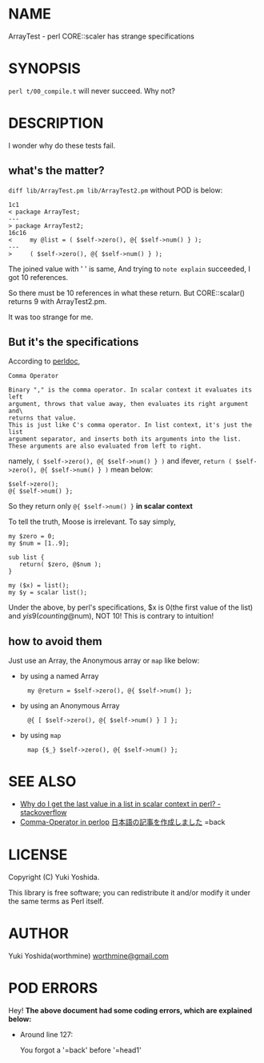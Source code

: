 # NAME

ArrayTest - perl CORE::scaler has strange specifications

# SYNOPSIS

`perl t/00_compile.t` will never succeed. Why not?

# DESCRIPTION

I wonder why do these tests fail.

## what's the matter?

`diff lib/ArrayTest.pm lib/ArrayTest2.pm` without POD is below:

    1c1
    < package ArrayTest;
    ---
    > package ArrayTest2;
    16c16
    <     my @list = ( $self->zero(), @{ $self->num() } );
    ---
    >     ( $self->zero(), @{ $self->num() } );

The joined value with ' ' is same,
And trying to `note explain` succeeded, I got 10 references.

So there must be 10 references in what these return.
But CORE::scalar() returns 9 with ArrayTest2.pm.

It was too strange for me.

## But it's the specifications

According to [perldoc](http://perldoc.perl.org/perlop.html#Comma-Operator),

    Comma Operator

    Binary "," is the comma operator. In scalar context it evaluates its left
    argument, throws that value away, then evaluates its right argument and\
    returns that value.
    This is just like C's comma operator. In list context, it's just the list
    argument separator, and inserts both its arguments into the list.
    These arguments are also evaluated from left to right.

namely, `( $self->zero(), @{ $self->num() } )` and ifever, `return ( $self->zero(), @{ $self->num() } )` mean below:

    $self->zero();
    @{ $self->num() };

So they return only `@{ $self->num() }` **in scalar context**

To tell the truth, Moose is irrelevant. To say simply,

    my $zero = 0;
    my $num = [1..9];

    sub list {
       return( $zero, @$num );
    }
    
    my ($x) = list();
    my $y = scalar list();

Under the above, by perl's specifications, $x is 0(the first value of the list)
and $y is 9(counting @$num), NOT 10! This is contrary to intuition!

## how to avoid them

Just use an Array, the Anonymous array or `map` like below:

- by using a named Array

        my @return = $self->zero(), @{ $self->num() };

- by using an Anonymous Array

        @{ [ $self->zero(), @{ $self->num() } ] };

- by using `map`

        map {$_} $self->zero(), @{ $self->num() };

# SEE ALSO

- [Why do I get the last value in a list in scalar context in perl? - stackoverflow](https://stackoverflow.com/questions/19689393/why-do-i-get-the-last-value-in-a-list-in-scalar-context-in-perl?newreg=b76291905c824a95a0fabaf5a539d0e0)
- [Comma-Operator in perlop](http://perldoc.perl.org/perlop.html#Comma-Operator)
[日本語の記事を作成しました](https://qiita.com/worthmine/items/a632d124516743950c21)
=back

# LICENSE

Copyright (C) Yuki Yoshida.

This library is free software; you can redistribute it and/or modify
it under the same terms as Perl itself.

# AUTHOR

Yuki Yoshida(worthmine) <worthmine@gmail.com>

# POD ERRORS

Hey! **The above document had some coding errors, which are explained below:**

- Around line 127:

    You forgot a '=back' before '=head1'
